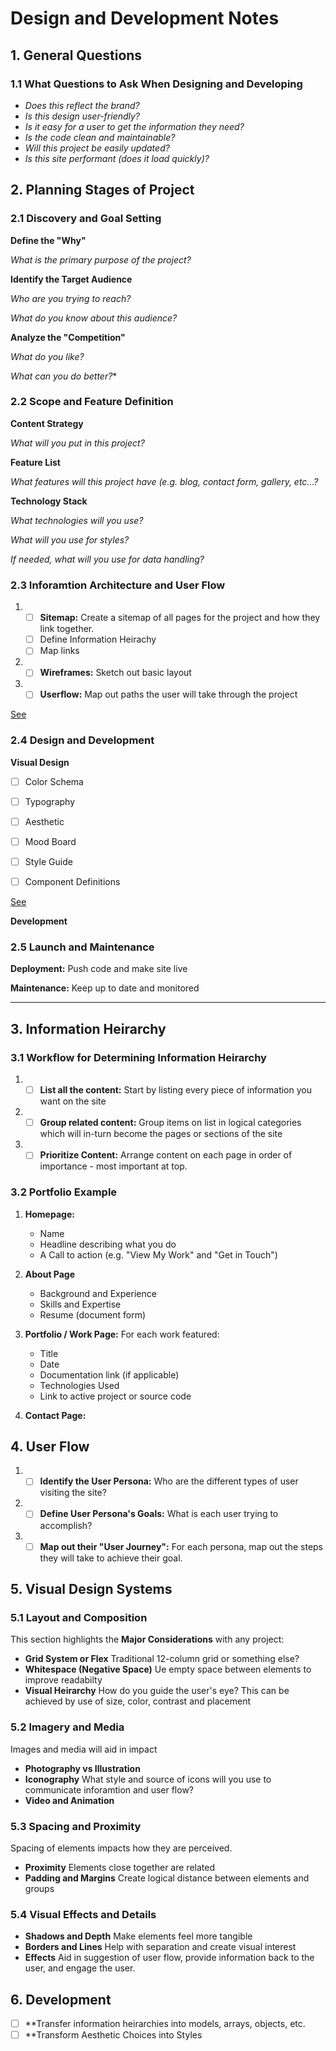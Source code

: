 # Design and Development Notes

## 1. General Questions

### 1.1 What Questions to Ask When Designing and Developing

- *Does this reflect the brand?*
- *Is this design user-friendly?*
- *Is it easy for a user to get the information they need?*
- *Is the code clean and maintainable?*
- *Will this project be easily updated?*
- *Is this site performant (does it load quickly)?*

## 2. Planning Stages of Project

### 2.1 Discovery and Goal Setting

**Define the "Why"** 

*What is the primary purpose of the project?*

**Identify the Target Audience**

*Who are you trying to reach?*

*What do you know about this audience?*

**Analyze the "Competition"**

*What do you like?*

*What can you do better?**

### 2.2 Scope and Feature Definition

**Content Strategy**

*What will you put in this project?*

**Feature List**

*What features will this project have (e.g. blog, contact form, gallery, etc...?*

**Technology Stack**

*What technologies will you use?*

*What will you use for styles?*

*If needed, what will you use for data handling?*

### 2.3 Inforamtion Architecture and User Flow

1. - [ ] **Sitemap:** Create a sitemap of all pages for the project and how they link together.
	- [ ] Define Information Heirachy
	- [ ] Map links

2. - [ ] **Wireframes:** Sketch out basic layout

3. - [ ] **Userflow:** Map out paths the user will take through the project 

[See](##3.-Information-Heirarchy)

### 2.4 Design and Development

**Visual Design** 

- [ ] Color Schema
- [ ] Typography
- [ ] Aesthetic
- [ ] Mood Board
- [ ] Style Guide
- [ ] Component Definitions


[See](###5.-Visual-Design-Systems)

**Development**

### 2.5 Launch and Maintenance

**Deployment:** Push code and make site live

**Maintenance:** Keep up to date and monitored

---

## 3. Information Heirarchy

### 3.1 Workflow for Determining Information Heirarchy

1. - [ ] **List all the content:** Start by listing every piece of information you want on the site

2. - [ ] **Group related content:** Group items on list in logical categories which will in-turn become the pages or sections of the site

3. - [ ] **Prioritize Content:** Arrange content on each page in order of importance - most important at top.

### 3.2 Portfolio Example

1. **Homepage:**
	- Name
	- Headline describing what you do
	- A Call to action (e.g. "View My Work" and "Get in Touch")

2. **About Page**
	- Background and Experience
	- Skills and Expertise
	- Resume (document form)

3. **Portfolio / Work Page:** For each work featured:
	- Title
	- Date 
	- Documentation link (if applicable)
	- Technologies Used
	- Link to active project or source code

4. **Contact Page:**

## 4. User Flow

1. - [ ] **Identify the User Persona:** Who are the different types of user visiting the site?

2. - [ ] **Define User Persona's Goals:** What is each user trying to accomplish?

3. - [ ] **Map out their "User Journey":** For each persona, map out the steps they will take to achieve their goal.

## 5. Visual Design Systems

### 5.1 Layout and Composition

This section highlights the **Major Considerations** with any project:

- **Grid System or Flex** Traditional 12-column grid or something else?
- **Whitespace (Negative Space)** Ue empty space between elements to improve readabilty
- **Visual Heirarchy** How do you guide the user's eye? This can be achieved by use of size, color, contrast and placement

### 5.2 Imagery and Media
Images and media will aid in impact

- **Photography vs Illustration**
- **Iconography** What style and source of icons will you use to communicate inforamtion and user flow?
- **Video and Animation**

### 5.3 Spacing and Proximity

Spacing of elements impacts how they are perceived.

- **Proximity** Elements close together are related
- **Padding and Margins** Create logical distance between elements and groups

### 5.4 Visual Effects and Details

- **Shadows and Depth** Make elements feel more tangible
- **Borders and Lines** Help with separation and create visual interest
- **Effects** Aid in suggestion of user flow, provide information back to the user, and engage the user.

## 6. Development

- [ ] **Transfer information heirarchies into models, arrays, objects, etc.
- [ ] **Transform Aesthetic Choices into Styles